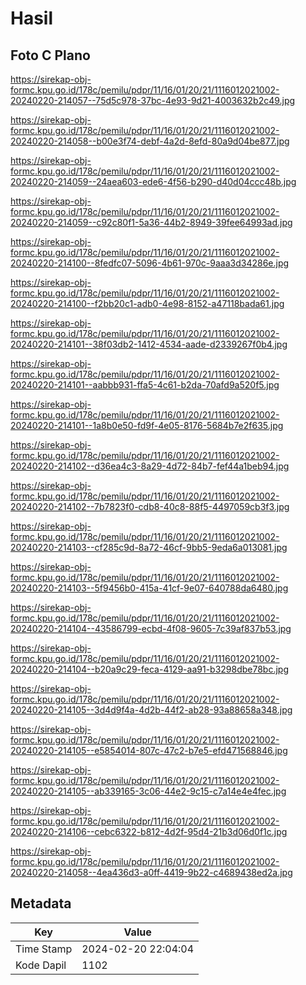 # Hasil

## Foto C Plano

https://sirekap-obj-formc.kpu.go.id/178c/pemilu/pdpr/11/16/01/20/21/1116012021002-20240220-214057--75d5c978-37bc-4e93-9d21-4003632b2c49.jpg

https://sirekap-obj-formc.kpu.go.id/178c/pemilu/pdpr/11/16/01/20/21/1116012021002-20240220-214058--b00e3f74-debf-4a2d-8efd-80a9d04be877.jpg

https://sirekap-obj-formc.kpu.go.id/178c/pemilu/pdpr/11/16/01/20/21/1116012021002-20240220-214059--24aea603-ede6-4f56-b290-d40d04ccc48b.jpg

https://sirekap-obj-formc.kpu.go.id/178c/pemilu/pdpr/11/16/01/20/21/1116012021002-20240220-214059--c92c80f1-5a36-44b2-8949-39fee64993ad.jpg

https://sirekap-obj-formc.kpu.go.id/178c/pemilu/pdpr/11/16/01/20/21/1116012021002-20240220-214100--8fedfc07-5096-4b61-970c-9aaa3d34286e.jpg

https://sirekap-obj-formc.kpu.go.id/178c/pemilu/pdpr/11/16/01/20/21/1116012021002-20240220-214100--f2bb20c1-adb0-4e98-8152-a47118bada61.jpg

https://sirekap-obj-formc.kpu.go.id/178c/pemilu/pdpr/11/16/01/20/21/1116012021002-20240220-214101--38f03db2-1412-4534-aade-d2339267f0b4.jpg

https://sirekap-obj-formc.kpu.go.id/178c/pemilu/pdpr/11/16/01/20/21/1116012021002-20240220-214101--aabbb931-ffa5-4c61-b2da-70afd9a520f5.jpg

https://sirekap-obj-formc.kpu.go.id/178c/pemilu/pdpr/11/16/01/20/21/1116012021002-20240220-214101--1a8b0e50-fd9f-4e05-8176-5684b7e2f635.jpg

https://sirekap-obj-formc.kpu.go.id/178c/pemilu/pdpr/11/16/01/20/21/1116012021002-20240220-214102--d36ea4c3-8a29-4d72-84b7-fef44a1beb94.jpg

https://sirekap-obj-formc.kpu.go.id/178c/pemilu/pdpr/11/16/01/20/21/1116012021002-20240220-214102--7b7823f0-cdb8-40c8-88f5-4497059cb3f3.jpg

https://sirekap-obj-formc.kpu.go.id/178c/pemilu/pdpr/11/16/01/20/21/1116012021002-20240220-214103--cf285c9d-8a72-46cf-9bb5-9eda6a013081.jpg

https://sirekap-obj-formc.kpu.go.id/178c/pemilu/pdpr/11/16/01/20/21/1116012021002-20240220-214103--5f9456b0-415a-41cf-9e07-640788da6480.jpg

https://sirekap-obj-formc.kpu.go.id/178c/pemilu/pdpr/11/16/01/20/21/1116012021002-20240220-214104--43586799-ecbd-4f08-9605-7c39af837b53.jpg

https://sirekap-obj-formc.kpu.go.id/178c/pemilu/pdpr/11/16/01/20/21/1116012021002-20240220-214104--b20a9c29-feca-4129-aa91-b3298dbe78bc.jpg

https://sirekap-obj-formc.kpu.go.id/178c/pemilu/pdpr/11/16/01/20/21/1116012021002-20240220-214105--3d4d9f4a-4d2b-44f2-ab28-93a88658a348.jpg

https://sirekap-obj-formc.kpu.go.id/178c/pemilu/pdpr/11/16/01/20/21/1116012021002-20240220-214105--e5854014-807c-47c2-b7e5-efd471568846.jpg

https://sirekap-obj-formc.kpu.go.id/178c/pemilu/pdpr/11/16/01/20/21/1116012021002-20240220-214105--ab339165-3c06-44e2-9c15-c7a14e4e4fec.jpg

https://sirekap-obj-formc.kpu.go.id/178c/pemilu/pdpr/11/16/01/20/21/1116012021002-20240220-214106--cebc6322-b812-4d2f-95d4-21b3d06d0f1c.jpg

https://sirekap-obj-formc.kpu.go.id/178c/pemilu/pdpr/11/16/01/20/21/1116012021002-20240220-214058--4ea436d3-a0ff-4419-9b22-c4689438ed2a.jpg


## Metadata

| Key        | Value               |
| ---------- | ------------------- |
| Time Stamp | 2024-02-20 22:04:04 |
| Kode Dapil | 1102                |




